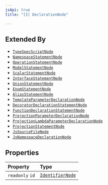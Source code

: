 ```yaml
---
jsApi: true
title: "[I] DeclarationNode"

---
```

## Extended By

- [`TypeSpecScriptNode`](Interface.TypeSpecScriptNode.md)
- [`NamespaceStatementNode`](Interface.NamespaceStatementNode.md)
- [`OperationStatementNode`](Interface.OperationStatementNode.md)
- [`ModelStatementNode`](Interface.ModelStatementNode.md)
- [`ScalarStatementNode`](Interface.ScalarStatementNode.md)
- [`InterfaceStatementNode`](Interface.InterfaceStatementNode.md)
- [`UnionStatementNode`](Interface.UnionStatementNode.md)
- [`EnumStatementNode`](Interface.EnumStatementNode.md)
- [`AliasStatementNode`](Interface.AliasStatementNode.md)
- [`TemplateParameterDeclarationNode`](Interface.TemplateParameterDeclarationNode.md)
- [`DecoratorDeclarationStatementNode`](Interface.DecoratorDeclarationStatementNode.md)
- [`FunctionDeclarationStatementNode`](Interface.FunctionDeclarationStatementNode.md)
- [`ProjectionParameterDeclarationNode`](Interface.ProjectionParameterDeclarationNode.md)
- [`ProjectionLambdaParameterDeclarationNode`](Interface.ProjectionLambdaParameterDeclarationNode.md)
- [`ProjectionStatementNode`](Interface.ProjectionStatementNode.md)
- [`JsSourceFileNode`](Interface.JsSourceFileNode.md)
- [`JsNamespaceDeclarationNode`](Interface.JsNamespaceDeclarationNode.md)

## Properties

| Property | Type |
| :------ | :------ |
| `readonly` `id` | [`IdentifierNode`](Interface.IdentifierNode.md) |
